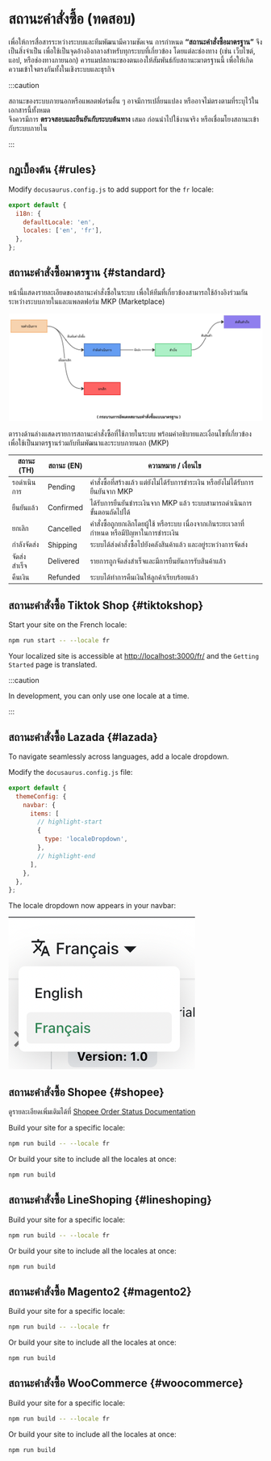 # สถานะคำสั่งซื้อ (ทดสอบ)

เพื่อให้การสื่อสารระหว่างระบบและทีมพัฒนามีความชัดเจน การกำหนด **“สถานะคำสั่งซื้อมาตรฐาน”** จึงเป็นสิ่งจำเป็น เพื่อใช้เป็นจุดอ้างอิงกลางสำหรับทุกระบบที่เกี่ยวข้อง โดยแต่ละช่องทาง (เช่น เว็บไซต์, แอป, หรือช่องทางภายนอก) ควรแมปสถานะของตนเองให้สัมพันธ์กับสถานะมาตรฐานนี้ เพื่อให้เกิดความเข้าใจตรงกันทั้งในเชิงระบบและธุรกิจ

:::caution

สถานะของระบบภายนอกหรือแพลตฟอร์มอื่น ๆ อาจมีการเปลี่ยนแปลง หรืออาจไม่ตรงตามที่ระบุไว้ในเอกสารนี้ทั้งหมด  
จึงควรมีการ **ตรวจสอบและยืนยันกับระบบต้นทาง** เสมอ ก่อนนำไปใช้งานจริง หรือเชื่อมโยงสถานะเข้ากับระบบภายใน

:::

## กฏเบื้องต้น {#rules}

Modify `docusaurus.config.js` to add support for the `fr` locale:

```js title="docusaurus.config.js"
export default {
  i18n: {
    defaultLocale: 'en',
    locales: ['en', 'fr'],
  },
};
```

## สถานะคำสั่งซื้อมาตรฐาน {#standard}

หน้านี้แสดงรายละเอียดของสถานะคำสั่งซื้อในระบบ เพื่อให้ทีมที่เกี่ยวข้องสามารถใช้อ้างอิงร่วมกันระหว่างระบบภายในและแพลตฟอร์ม MKP (Marketplace)

![Order Status Process](./img/salesOrderStandard.jpg)

ตารางด้านล่างแสดงรายการสถานะคำสั่งซื้อที่ใช้ภายในระบบ พร้อมคำอธิบายและเงื่อนไขที่เกี่ยวข้อง เพื่อใช้เป็นมาตรฐานร่วมกับทีมพัฒนาและระบบภายนอก (MKP)

| สถานะ (TH) | สถานะ (EN) | ความหมาย / เงื่อนไข |
|------------|------------|------------------------|
| รอดำเนินการ | Pending | คำสั่งซื้อที่สร้างแล้ว แต่ยังไม่ได้รับการชำระเงิน หรือยังไม่ได้รับการยืนยันจาก MKP |
| ยืนยันแล้ว | Confirmed | ได้รับการยืนยันชำระเงินจาก MKP แล้ว ระบบสามารถดำเนินการขั้นตอนถัดไปได้ |
| ยกเลิก | Cancelled | คำสั่งซื้อถูกยกเลิกโดยผู้ใช้ หรือระบบ เนื่องจากเกินระยะเวลาที่กำหนด หรือมีปัญหาในการชำระเงิน |
| กำลังจัดส่ง | Shipping | ระบบได้ส่งคำสั่งซื้อไปยังคลังสินค้าแล้ว และอยู่ระหว่างการจัดส่ง |
| จัดส่งสำเร็จ | Delivered | รายการถูกจัดส่งสำเร็จและมีการยืนยันการรับสินค้าแล้ว |
| คืนเงิน | Refunded | ระบบได้ทำการคืนเงินให้ลูกค้าเรียบร้อยแล้ว |

## สถานะคำสั่งซื้อ Tiktok Shop {#tiktokshop}

Start your site on the French locale:

```bash
npm run start -- --locale fr
```

Your localized site is accessible at [http://localhost:3000/fr/](http://localhost:3000/fr/) and the `Getting Started` page is translated.

:::caution

In development, you can only use one locale at a time.

:::

## สถานะคำสั่งซื้อ Lazada {#lazada}

To navigate seamlessly across languages, add a locale dropdown.

Modify the `docusaurus.config.js` file:

```js title="docusaurus.config.js"
export default {
  themeConfig: {
    navbar: {
      items: [
        // highlight-start
        {
          type: 'localeDropdown',
        },
        // highlight-end
      ],
    },
  },
};
```

The locale dropdown now appears in your navbar:

![Locale Dropdown](./img/localeDropdown.png)

## สถานะคำสั่งซื้อ Shopee {#shopee}

ดูรายละเอียดเพิ่มเติมได้ที่ [Shopee Order Status Documentation](https://your-docs-site.com/docs/module-process/order-process/shopee)

Build your site for a specific locale:

```bash
npm run build -- --locale fr
```

Or build your site to include all the locales at once:

```bash
npm run build
```

## สถานะคำสั่งซื้อ LineShoping {#lineshoping}

Build your site for a specific locale:

```bash
npm run build -- --locale fr
```

Or build your site to include all the locales at once:

```bash
npm run build
```

## สถานะคำสั่งซื้อ Magento2 {#magento2}

Build your site for a specific locale:

```bash
npm run build -- --locale fr
```

Or build your site to include all the locales at once:

```bash
npm run build
```

## สถานะคำสั่งซื้อ WooCommerce {#woocommerce}

Build your site for a specific locale:

```bash
npm run build -- --locale fr
```

Or build your site to include all the locales at once:

```bash
npm run build
```
